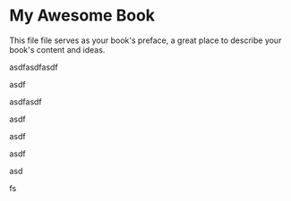 # My Awesome Book

This file file serves as your book's preface, a great place to describe your book's content and ideas.

asdfasdfasdf

asdf

asdfasdf

asdf

asdf

asdf

asd

fs

